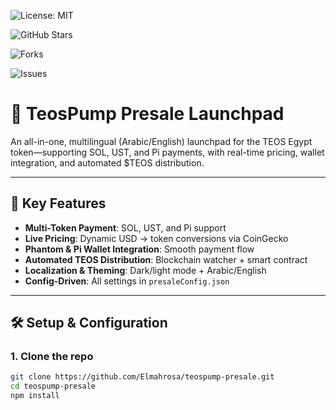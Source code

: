 <!-- License badge -->
  ![License: MIT](https://img.shields.io/badge/License-MIT-green)

  <!-- Stars badge -->
  ![GitHub Stars](https://img.shields.io/github/stars/Elmahrosa/teospump-presale?style=social&label=Stars&logo=github)

  <!-- Forks badge -->
  ![Forks](https://img.shields.io/github/forks/Elmahrosa/teospump-presale?style=social&label=Forks&logo=github)

  <!-- Issues badge -->
  ![Issues](https://img.shields.io/github/issues/Elmahrosa/teospump-presale?style=flat-square&label=Issues)
</p>

# 🚀 TeosPump Presale Launchpad

An all-in-one, multilingual (Arabic/English) launchpad for the TEOS Egypt token—supporting SOL, UST, and Pi payments, with real-time pricing, wallet integration, and automated $TEOS distribution.

---

## 🎯 Key Features

- **Multi-Token Payment**: SOL, UST, and Pi support  
- **Live Pricing**: Dynamic USD → token conversions via CoinGecko  
- **Phantom & Pi Wallet Integration**: Smooth payment flow  
- **Automated TEOS Distribution**: Blockchain watcher + smart contract  
- **Localization & Theming**: Dark/light mode + Arabic/English  
- **Config-Driven**: All settings in `presaleConfig.json`

---

## 🛠️ Setup & Configuration

### 1. Clone the repo
```bash
git clone https://github.com/Elmahrosa/teospump-presale.git
cd teospump-presale
npm install
